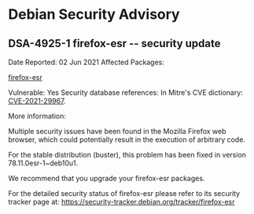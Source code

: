 
Debian Security Advisory
========================


DSA-4925-1 firefox-esr -- security update
-----------------------------------------



Date Reported:
02 Jun 2021
Affected Packages:

[firefox-esr](https://packages.debian.org/src:firefox-esr)

Vulnerable:
Yes
Security database references:
In Mitre's CVE dictionary: [CVE-2021-29967](https://security-tracker.debian.org/tracker/CVE-2021-29967).  

More information:

Multiple security issues have been found in the Mozilla Firefox
web browser, which could potentially result in the execution
of arbitrary code.


For the stable distribution (buster), this problem has been fixed in
version 78.11.0esr-1~deb10u1.


We recommend that you upgrade your firefox-esr packages.


For the detailed security status of firefox-esr please refer to
its security tracker page at:
<https://security-tracker.debian.org/tracker/firefox-esr>





